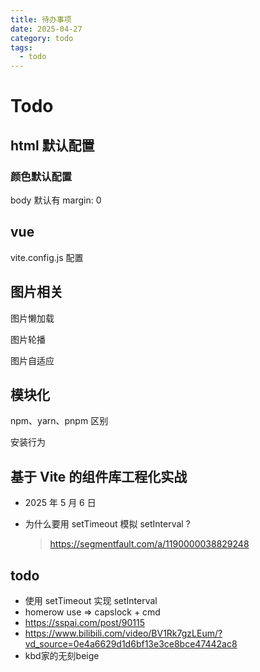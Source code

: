 ```yaml
---
title: 待办事项
date: 2025-04-27
category: todo
tags:
  - todo
---
```


# Todo

## html 默认配置

### 颜色默认配置

body 默认有 margin: 0

## vue

vite.config.js 配置

## 图片相关

图片懒加载

图片轮播

图片自适应

## 模块化

npm、yarn、pnpm 区别

安装行为

## 基于 Vite 的组件库工程化实战

- 2025 年 5 月 6 日

- 为什么要用 setTimeout 模拟 setInterval ?
  > https://segmentfault.com/a/1190000038829248

## todo

- 使用 setTimeout 实现 setInterval
- homerow use => capslock + cmd
- https://sspai.com/post/90115
- https://www.bilibili.com/video/BV1Rk7gzLEum/?vd_source=0e4a6629d1d6bf13e3ce8bce47442ac8
- kbd家的无刻beige
